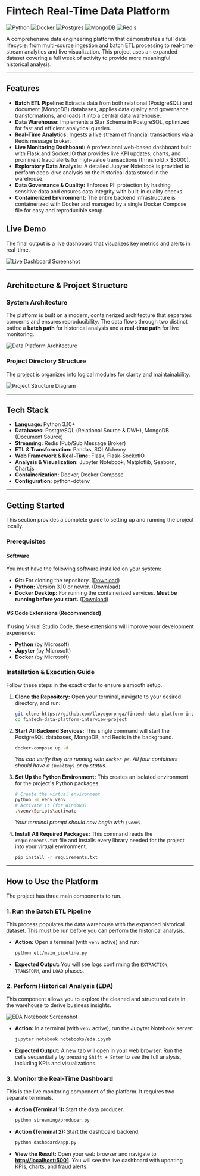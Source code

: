 # Fintech Real-Time Data Platform

![Python](https://img.shields.io/badge/python-3.10+-blue.svg)
![Docker](https://img.shields.io/badge/docker-%230db7ed.svg?style=for-the-badge&logo=docker&logoColor=white)
![Postgres](https://img.shields.io/badge/postgres-%23316192.svg?style=for-the-badge&logo=postgresql&logoColor=white)
![MongoDB](https://img.shields.io/badge/MongoDB-%234ea94b.svg?style=for-the-badge&logo=mongodb&logoColor=white)
![Redis](https://img.shields.io/badge/redis-%23DD0031.svg?style=for-the-badge&logo=redis&logoColor=white)

A comprehensive data engineering platform that demonstrates a full data lifecycle: from multi-source ingestion and batch ETL processing to real-time stream analytics and live visualization. This project uses an expanded dataset covering a full week of activity to provide more meaningful historical analysis.

---

## Features

* **Batch ETL Pipeline:** Extracts data from both relational (PostgreSQL) and document (MongoDB) databases, applies data quality and governance transformations, and loads it into a central data warehouse.
* **Data Warehouse:** Implements a Star Schema in PostgreSQL, optimized for fast and efficient analytical queries.
* **Real-Time Analytics:** Ingests a live stream of financial transactions via a Redis message broker.
* **Live Monitoring Dashboard:** A professional web-based dashboard built with Flask and Socket.IO that provides live KPI updates, charts, and prominent fraud alerts for high-value transactions (threshold > $3000).
* **Exploratory Data Analysis:** A detailed Jupyter Notebook is provided to perform deep-dive analysis on the historical data stored in the warehouse.
* **Data Governance & Quality:** Enforces PII protection by hashing sensitive data and ensures data integrity with built-in quality checks.
* **Containerized Environment:** The entire backend infrastructure is containerized with Docker and managed by a single Docker Compose file for easy and reproducible setup.

## Live Demo

The final output is a live dashboard that visualizes key metrics and alerts in real-time.

![Live Dashboard Screenshot](./docs/dashboard_screenshot.png)

---

## Architecture & Project Structure

### System Architecture

The platform is built on a modern, containerized architecture that separates concerns and ensures reproducibility. The data flows through two distinct paths: a **batch path** for historical analysis and a **real-time path** for live monitoring.

![Data Platform Architecture](./docs/architecture.png)

### Project Directory Structure

The project is organized into logical modules for clarity and maintainability.

![Project Structure Diagram](./docs/project_structure.png)

---

## Tech Stack

- **Language:** Python 3.10+
- **Databases:** PostgreSQL (Relational Source & DWH), MongoDB (Document Source)
- **Streaming:** Redis (Pub/Sub Message Broker)
- **ETL & Transformation:** Pandas, SQLAlchemy
- **Web Framework & Real-Time:** Flask, Flask-SocketIO
- **Analysis & Visualization:** Jupyter Notebook, Matplotlib, Seaborn, Chart.js
- **Containerization:** Docker, Docker Compose
- **Configuration:** python-dotenv

---

## Getting Started

This section provides a complete guide to setting up and running the project locally.

### Prerequisites

#### **Software**

You must have the following software installed on your system:

* **Git:** For cloning the repository. ([Download](https://git-scm.com/))
* **Python:** Version 3.10 or newer. ([Download](https://www.python.org/downloads/))
* **Docker Desktop:** For running the containerized services. **Must be running before you start.** ([Download](https://www.docker.com/products/docker-desktop/))

#### **VS Code Extensions (Recommended)**

If using Visual Studio Code, these extensions will improve your development experience:

* **Python** (by Microsoft)
* **Jupyter** (by Microsoft)
* **Docker** (by Microsoft)

### Installation & Execution Guide

Follow these steps in the exact order to ensure a smooth setup.

1.  **Clone the Repository:**
    Open your terminal, navigate to your desired directory, and run:
    ```sh
    git clone https://github.com/lloydgoronga/fintech-data-platform-interview-project.git
    cd fintech-data-platform-interview-project
    ```

2.  **Start All Backend Services:**
    This single command will start the PostgreSQL databases, MongoDB, and Redis in the background.
    ```sh
    docker-compose up -d
    ```
    *You can verify they are running with `docker ps`. All four containers should have a `(healthy)` or `Up` status.*

3.  **Set Up the Python Environment:**
    This creates an isolated environment for the project's Python packages.
    ```sh
    # Create the virtual environment
    python -m venv venv
    # Activate it (for Windows)
    .\venv\Scripts\activate
    ```
    *Your terminal prompt should now begin with `(venv)`.*

4.  **Install All Required Packages:**
    This command reads the `requirements.txt` file and installs every library needed for the project into your virtual environment.
    ```sh
    pip install -r requirements.txt
    ```

---

## How to Use the Platform

The project has three main components to run.

### 1. Run the Batch ETL Pipeline

This process populates the data warehouse with the expanded historical dataset. This must be run before you can perform the historical analysis.

* **Action:** Open a terminal (with `venv` active) and run:
    ```sh
    python etl/main_pipeline.py
    ```
* **Expected Output:** You will see logs confirming the `EXTRACTION`, `TRANSFORM`, and `LOAD` phases.

### 2. Perform Historical Analysis (EDA)

This component allows you to explore the cleaned and structured data in the warehouse to derive business insights.

![EDA Notebook Screenshot](./docs/eda_screenshot.png)

* **Action:** In a terminal (with `venv` active), run the Jupyter Notebook server:
    ```sh
    jupyter notebook notebooks/eda.ipynb
    ```
* **Expected Output:** A new tab will open in your web browser. Run the cells sequentially by pressing `Shift + Enter` to see the full analysis, including KPIs and visualizations.

### 3. Monitor the Real-Time Dashboard

This is the live monitoring component of the platform. It requires two separate terminals.

* **Action (Terminal 1):** Start the data producer.
    ```sh
    python streaming/producer.py
    ```
* **Action (Terminal 2):** Start the dashboard backend.
    ```sh
    python dashboard/app.py
    ```
* **View the Result:** Open your web browser and navigate to **[http://localhost:5001](http://localhost:5001)**. You will see the live dashboard with updating KPIs, charts, and fraud alerts.